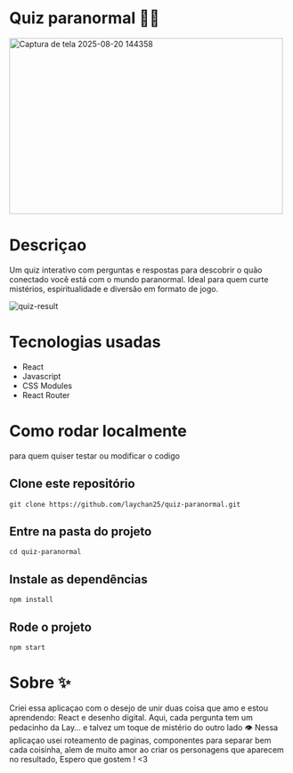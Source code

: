 # Quiz paranormal 🧛‍♀️

<img width="491" height="316" alt="Captura de tela 2025-08-20 144358" src="https://github.com/user-attachments/assets/346989e6-9049-4d74-b3f6-483c6c4a4f97" />

# Descriçao
Um quiz interativo com perguntas e respostas para descobrir o quão conectado você está com o mundo paranormal.
Ideal para quem curte mistérios, espiritualidade e diversão em formato de jogo.

![quiz-result](https://github.com/user-attachments/assets/7f08daff-1d66-403a-9cdf-c84017c34871)


# Tecnologias usadas

* React
* Javascript
* CSS Modules
* React Router
  
# Como rodar localmente
para quem quiser testar ou modificar o codigo

## Clone este repositório
``git clone https://github.com/laychan25/quiz-paranormal.git``

## Entre na pasta do projeto
``cd quiz-paranormal``
## Instale as dependências
 ``npm install``
## Rode o projeto
``npm start`` 

# Sobre ✨
Criei essa aplicaçao com o desejo de unir duas coisa que amo e estou aprendendo: React e desenho digital.
Aqui, cada pergunta tem um pedacinho da Lay… e talvez um toque de mistério do outro lado 👁
Nessa aplicaçao usei roteamento de paginas, componentes para separar bem cada coisinha, alem de muito amor ao criar os personagens que aparecem no resultado,
Espero que gostem ! <3



